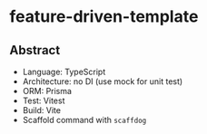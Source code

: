 # feature-driven-template

## Abstract

- Language: TypeScript
- Architecture: no DI (use mock for unit test)
- ORM: Prisma
- Test: Vitest
- Build: Vite
- Scaffold command with `scaffdog`
